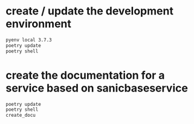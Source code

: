 # create / update the development environment

```bash
pyenv local 3.7.3
poetry update
poetry shell
```


# create the documentation for a service based on sanicbaseservice

```bash
poetry update
poetry shell
create_docu
```
